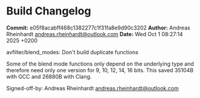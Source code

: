 # Build Changelog

**Commit:** e05f8acabff468c1382277c1f31fa8e9d90c3202
**Author:** Andreas Rheinhardt <andreas.rheinhardt@outlook.com>
**Date:** Wed Oct 1 08:27:14 2025 +0200

avfilter/blend_modes: Don't build duplicate functions

Some of the blend mode functions only depend on the underlying type
and therefore need only one version for 9, 10, 12, 14, 16 bits.
This saved 35104B with GCC and 26880B with Clang.

Signed-off-by: Andreas Rheinhardt <andreas.rheinhardt@outlook.com>
